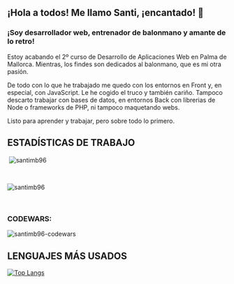 ## ¡Hola a todos! Me llamo Santi, ¡encantado! 👋

### ¡Soy desarrollador web, entrenador de balonmano y amante de lo retro!

Estoy acabando el 2º curso de Desarrollo de Aplicaciones Web en Palma de Mallorca. Mientras, los findes son dedicados al balonmano, que es mi otra pasión.

De todo con lo que he trabajado me quedo con los entornos en Front y, en especial, con JavaScript. Le he cogido el truco y también cariño. Tampoco descarto trabajar con bases de datos, en entornos Back con librerias de Node o frameworks de PHP, ni tampoco maquetando webs.

Listo para aprender y trabajar, pero sobre todo lo primero.


## ESTADÍSTICAS DE TRABAJO

<p>&nbsp;<img align="center" src="https://github-readme-stats.vercel.app/api?username=santimb96&show_icons=true&locale=en&theme=dark" alt="santimb96" /></p><br>

<p><img align="center" src="https://github-readme-streak-stats.herokuapp.com/?user=santimb96&theme=dark" alt="santimb96" /></p><br>


### CODEWARS:
<img align="center" src="https://www.codewars.com/users/santimb96/badges/large" alt="santimb96-codewars" /><br>


## LENGUAJES MÁS USADOS

[![Top Langs](https://github-readme-stats.vercel.app/api/top-langs/?username=santimb96&theme=dark)](https://github.com/santimb96/github-readme-stats)



